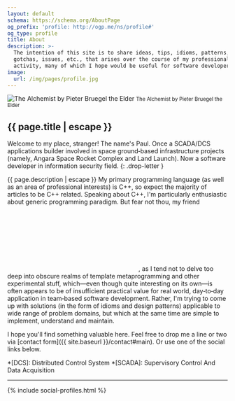 ```yaml
---
layout: default
schema: https://schema.org/AboutPage
og_prefix: 'profile: http://ogp.me/ns/profile#'
og_type: profile
title: About
description: >-
  The intention of this site is to share ideas, tips, idioms, patterns,
  gotchas, issues, etc., that arises over the course of my professional
  activity, many of which I hope would be useful for software developers.
image:
  url: /img/pages/profile.jpg
---
```



<div class="page-image">
  <img src="{{ site.baseurl }}/img/pages/the-alchemist-by-pieter-bruegel-the-elder.jpg"
       alt="The Alchemist by Pieter Bruegel the Elder">
  <small>The Alchemist by Pieter Bruegel the Elder</small>
</div>

<article markdown="block">

# {{ page.title | escape }}

Welcome to my place, stranger! The name's Paul. Once a SCADA/DCS applications
builder involved in space ground‐based infrastructure projects (namely, Angara
Space Rocket Complex and Land Launch). Now a software developer in
information security field.
{: .drop-letter }

{{ page.description | escape }} My primary programming language (as well as an area of
professional interests) is C++, so expect the majority of articles to be C++
related. Speaking about C++, I'm particularly enthusiastic about generic
programming paradigm. But fear not thou, my friend <svg class="icon icon-smile-o" role="img"><title>Smiley Face</title><use xlink:href="{{ site.baseurl }}/svg/symbol-defs.svg#icon-smile-o"/></svg>,
as I tend not to delve too deep into obscure realms of template metaprogramming
and other experimental stuff, which—even though quite interesting on its own—is
often appears to be of insufficient practical value for real world, day‐to‐day
application in team‐based software development. Rather, I'm trying to come up
with solutions (in the form of idioms and design patterns) applicable to wide
range of problem domains, but which at the same time are simple to implement,
understand and maintain.

I hope you'll find something valuable here. Feel free to drop me a line or two
via [contact form]({{ site.baseurl }}/contact#main). Or use one of the social
links below.

*[DCS]: Distributed Control System
*[SCADA]: Supervisory Control And Data Acquisition

---

{% include social-profiles.html %}

</article>

<!-- https://developers.google.com/structured-data/customize/social-profiles -->
<script type="application/ld+json">
  {
    "@context" : "https://schema.org",
    "@type" : "Person",
    "name" : "Pavel Frolov",
    "url" : "{{ site.url }}{{ site.base_url }}{{ page.url }}",
    "image": "{{ site.url }}{{ site.baseurl }}{{ page.image.url }}",
    "sameAs" : [
      "{{ site.facebook.profile }}",
      "{{ site.twitter.profile }}",
      "{{ site.linkedin_profile }}",
      "{{ site.github_profile }}"
    ],
    "gender": "male",
    "alumniOf": "Moscow State Industrial University",
    "jobTitle": "Software Developer",
    "worksFor": "Positive Technologies"
  }
</script>

<!-- https://developers.google.com/structured-data/breadcrumbs -->
<script type="application/ld+json">
  {
    "@context": "https://schema.org",
    "@type": "BreadcrumbList",
    "itemListElement": [
      {
        "@type": "ListItem",
        "position": 1,
        "item": {
          "@id": "{{ site.url}}{{ site.baseurl }}",
          "name": "Home"
        }
      },
      {
        "@type": "ListItem",
        "position": 2,
        "item": {
          "@id": "{{ site.url}}{{ site.baseurl }}{{ page.url }}",
          "name": {{ page.title | jsonify }}
        }
      }
    ]
  }
</script>
